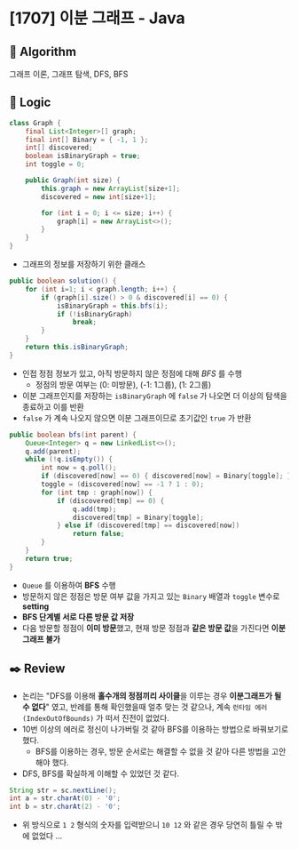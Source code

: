 # [1707] 이분 그래프 - Java

## :pushpin: **Algorithm**

그래프 이론, 그래프 탐색, DFS, BFS

## :round_pushpin: **Logic**

```java
class Graph {
    final List<Integer>[] graph;
    final int[] Binary = { -1, 1 };
    int[] discovered;
    boolean isBinaryGraph = true;
    int toggle = 0;

    public Graph(int size) {
        this.graph = new ArrayList[size+1];
        discovered = new int[size+1];

        for (int i = 0; i <= size; i++) {
            graph[i] = new ArrayList<>();
        }
    }
}
```

- 그래프의 정보를 저장하기 위한 클래스

```java
public boolean solution() {
    for (int i=1; i < graph.length; i++) {
        if (graph[i].size() > 0 & discovered[i] == 0) {
            isBinaryGraph = this.bfs(i);
            if (!isBinaryGraph)
                break;
        }
    }
    return this.isBinaryGraph;
}
```

- 인접 정점 정보가 있고, 아직 방문하지 않은 정점에 대해 *BFS* 를 수행
  - 정점의 방문 여부는 (0: 미방문), (-1: 1그룹), (1: 2그룹)
- 이분 그래프인지를 저장하는 `isBinaryGraph` 에 `false` 가 나오면 더 이상의 탐색을 종료하고 이를 반환
- `false` 가 계속 나오지 않으면 이분 그래프이므로 초기값인 `true` 가 반환
  
```java
public boolean bfs(int parent) {
    Queue<Integer> q = new LinkedList<>();
    q.add(parent);
    while (!q.isEmpty()) {
        int now = q.poll();
        if (discovered[now] == 0) { discovered[now] = Binary[toggle]; }
        toggle = (discovered[now] == -1 ? 1 : 0);
        for (int tmp : graph[now]) {
            if (discovered[tmp] == 0) {
                q.add(tmp);
                discovered[tmp] = Binary[toggle];
            } else if (discovered[tmp] == discovered[now])
                return false;
        }
    }
    return true;
}
```

- `Queue` 를 이용하여 **BFS** 수행
- 방문하지 않은 정점은 방문 여부 값을 가지고 있는 `Binary` 배열과 `toggle` 변수로 **setting**
- **BFS 단계별 서로 다른 방문 값 저장**
- 다음 방문할 정점이 **이미 방문**했고, 현재 방문 정점과 **같은 방문 값**을 가진다면 **이분 그래프 불가**

## :black_nib: **Review**

- 논리는 "DFS를 이용해 **홀수개의 정점끼리 사이클**을 이루는 경우 **이분그래프가 될 수 없다**" 였고, 반례를 통해 확인했을때 얼추 맞는 것 같으나, 계속 `런타임 에러 (IndexOutOfBounds)` 가 떠서 진전이 없었다.
- 10번 이상의 에러로 정신이 나가버릴 것 같아 BFS를 이용하는 방법으로 바꿔보기로 했다.
  - BFS를 이용하는 경우, 방문 순서로는 해결할 수 없을 것 같아 다른 방법을 고안해야 했다.
- DFS, BFS를 확실하게 이해할 수 있었던 것 같다.

```java
String str = sc.nextLine();
int a = str.charAt(0) - '0';
int b = str.charAt(2) - '0';
```

- 위 방식으로 `1 2` 형식의 숫자를 입력받으니 `10 12` 와 같은 경우 당연히 틀릴 수 밖에 없었다 ...